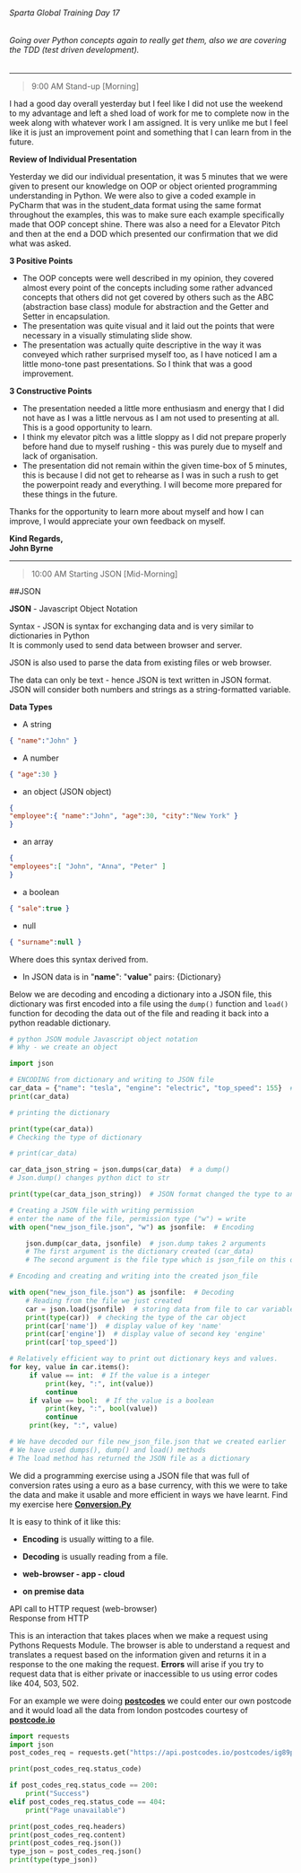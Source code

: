 ###### Sparta Global Training Day 17
###### Going over Python concepts again to really get them, also we are covering the TDD (test driven development).

___

> 9:00 AM Stand-up [Morning]

I had a good day overall yesterday but I feel like I did not use the weekend to my advantage and left a shed load of
work for me to complete now in the week along with whatever work I am assigned. It is very unlike me but I feel like it is
just an improvement point and something that I can learn from in the future.

**Review of Individual Presentation**

Yesterday we did our individual presentation, it was 5 minutes that we were given to present our knowledge on OOP or object oriented
programming understanding in Python. We were also to give a coded example in PyCharm that was in the student_data format using the same
format throughout the examples, this was to make sure each example specifically made that OOP concept shine. There was also a need for a 
Elevator Pitch and then at the end a DOD which presented our confirmation that we did what was asked.

**3 Positive Points**
* The OOP concepts were well described in my opinion, they covered almost every point of the concepts including some
rather advanced concepts that others did not get covered by others such as the ABC (abstraction base class) module for abstraction and the Getter and
Setter in encapsulation.
* The presentation was quite visual and it laid out the points that were necessary in a visually stimulating slide show.
* The presentation was actually quite descriptive in the way it was conveyed which rather surprised myself too, as I have
noticed I am a little mono-tone past presentations. So I think that was a good improvement. 

**3 Constructive Points**
* The presentation needed a little more enthusiasm and energy that I did not have as I was a little nervous
as I am not used to presenting at all. This is a good opportunity to learn.
* I think my elevator pitch was a little sloppy as I did not prepare properly before hand due to myself rushing - this
was purely due to myself and lack of organisation.
* The presentation did not remain within the given time-box of 5 minutes, this is because I did not get to rehearse as I was
in such a rush to get the powerpoint ready and everything. I will become more prepared for these things in the future.

Thanks for the opportunity to learn more about myself and how I can improve, I would appreciate your own feedback on myself.

**Kind Regards, <br>
John Byrne**

___

> 10:00 AM Starting JSON [Mid-Morning]

##JSON

**JSON** - Javascript Object Notation

Syntax - JSON is syntax for exchanging data and is very similar to dictionaries in Python <br>
It is commonly used to send data between browser and server.

JSON is also used to parse the data from existing files or web browser.

The data can only be text - hence JSON is text written in JSON format. JSON will consider both numbers and strings
as a string-formatted variable.

**Data Types**

* A string
```json
{ "name":"John" } 
```

* A number
```json
{ "age":30 } 
```

* an object (JSON object)
```json
{
"employee":{ "name":"John", "age":30, "city":"New York" }
} 
```

* an array
```json
{
"employees":[ "John", "Anna", "Peter" ]
} 
```

* a boolean
```json
{ "sale":true } 
```

* null
```json
{ "surname":null } 
```

Where does this syntax derived from.
* In JSON data is in "**name**": "**value**" pairs: {Dictionary}

Below we are decoding and encoding a dictionary into a JSON file, this dictionary was first encoded into a
file using the `dump()` function and `load()` function for decoding the data out of the file and reading it
back into a python readable dictionary.

```python
# python JSON module Javascript object notation
# Why - we create an object

import json

# ENCODING from dictionary and writing to JSON file
car_data = {"name": "tesla", "engine": "electric", "top_speed": 155}  # Dictionary
print(car_data)

# printing the dictionary

print(type(car_data))
# Checking the type of dictionary

# print(car_data)

car_data_json_string = json.dumps(car_data)  # a dump()
# Json.dump() changes python dict to str

print(type(car_data_json_string))  # JSON format changed the type to an string

# Creating a JSON file with writing permission
# enter the name of the file, permission type ("w") = write
with open("new_json_file.json", "w") as jsonfile:  # Encoding

    json.dump(car_data, jsonfile)  # json.dump takes 2 arguments
    # The first argument is the dictionary created (car_data)
    # The second argument is the file type which is json_file on this occasion

# Encoding and creating and writing into the created json_file

with open("new_json_file.json") as jsonfile:  # Decoding
    # Reading from the file we just created
    car = json.load(jsonfile)  # storing data from file to car variable
    print(type(car))  # checking the type of the car object
    print(car['name'])  # display value of key 'name'
    print(car['engine'])  # display value of second key 'engine'
    print(car['top_speed'])

# Relatively efficient way to print out dictionary keys and values.
for key, value in car.items():
     if value == int:  # If the value is a integer
         print(key, ":", int(value))
         continue
     if value == bool:  # If the value is a boolean
         print(key, ":", bool(value))
         continue
     print(key, ":", value)

# We have decoded our file new_json_file.json that we created earlier
# We have used dumps(), dump() and load() methods
# The load method has returned the JSON file as a dictionary
```

We did a programming exercise using a JSON file that was full of conversion rates using a euro as a base currency,
with this we were to take the data and make it usable and more efficient in ways we have learnt. 
Find my exercise here [**Conversion.Py**](../../Python-Files/JSON/json_exchange_rates.py)

It is easy to think of it like this:
* **Encoding** is usually witting to a file.
* **Decoding** is usually reading from a file.


* **web-browser - app - cloud**
* **on premise data**

API call to HTTP request (web-browser) <br>
Response from HTTP

This is an interaction that takes places when we make a request using Pythons Requests Module. The browser
is able to understand a request and translates a request based on the information given and returns it in a response
to the one making the request.
**Errors** will arise if you try to request data that is either private or inaccessible to us using error codes like
404, 503, 502.

For an example we were doing [**postcodes**](../../Python-Files/JSON/json_parsing_with_api.py) we could enter our own postcode
and it would load all the data from london postcodes courtesy of [**postcode.io**](https://api.postcodes.io/)

```python
import requests
import json
post_codes_req = requests.get("https://api.postcodes.io/postcodes/ig89pt")

print(post_codes_req.status_code)

if post_codes_req.status_code == 200:
    print("Success")
elif post_codes_req.status_code == 404:
    print("Page unavailable")

print(post_codes_req.headers)
print(post_codes_req.content)
print(post_codes_req.json())
type_json = post_codes_req.json()
print(type(type_json))
```